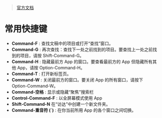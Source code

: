 >[官方文档](https://support.apple.com/zh-cn/102650)
# 常用快捷键
- **Command-F** : 查找文稿中的项目或打开“查找”窗口。
- **Command-G** : 再次查找：查找下一处之前找到的项目。要查找上一处之前找到的项目，请按 Shift-Command-G。
- **Command-H** : 隐藏最前方 App 的窗口。要查看最前方的 App 但隐藏所有其他 App，请按 Option-Command-H。
- **Command-T** : 打开新标签页。
- **Command-W** : 关闭最前方的窗口。要关闭 App 的所有窗口，请按下 Option-Command-W。
- **Command-空格** : 显示或隐藏“聚焦”搜索栏
- **Control-Command-F** : 以全屏幕模式使用 App
- **Shift-Command-N** 在“访达”中创建一个新文件夹。
- **Command-重音符 (`)** : 在你当前所用 App 的各个窗口之间切换。
